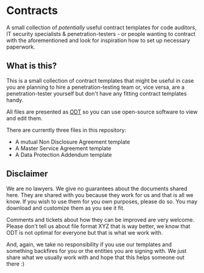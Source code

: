 # Contracts

A small collection of _potentially_ useful contract templates for code auditors, IT security specialists & penetration-testers - or people wanting to contract with the aforementioned and look for inspiration how to set up necessary paperwork.

## What is this?

This is a small collection of contract templates that might be useful in case you are planning to hire a penetration-testing team or, vice versa, are a penetration-tester yourself but don't have any fitting contract templates handy.

All files are presented as [ODT](https://docs.fileformat.com/word-processing/odt/) so you can use open-source software to view and edit them. 

There are currently three files in this repository:

* A mutual Non Disclosure Agreement template
* A Master Service Agreement template
* A Data Protection Addendum template

## Disclaimer

We are no lawyers. We give no guarantees about the documents shared here. They are shared with you because they work for us and that is all we know. If you wish to use them for you own purposes, please do so. You may download and customize them as you see it fit. 

Comments and tickets about how they can be improved are very welcome. Please don't tell us about file format XYZ that is way better, we know that ODT is not optimal for everyone but that is what we work with.

And, again, we take no responsibility if you use our templates and something backfires for you or the entities you are signing with. We just share what we usually work with and hope that this helps someone out there :)
